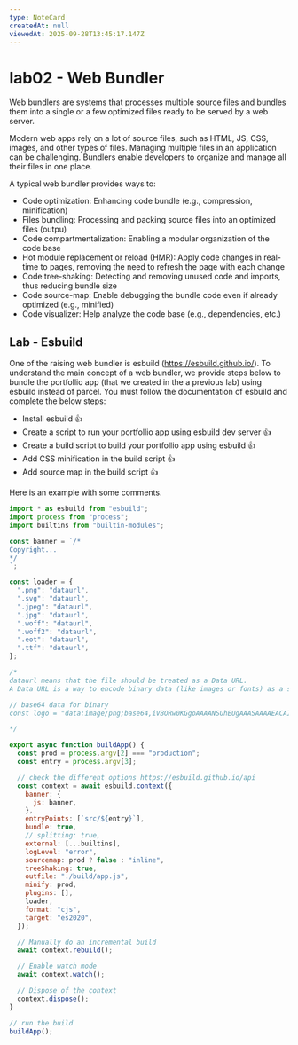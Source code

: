 ```yaml
---
type: NoteCard
createdAt: null
viewedAt: 2025-09-28T13:45:17.147Z
---
```


# lab02 - Web Bundler

Web bundlers are systems that processes multiple source files and bundles them into a single or a few optimized files ready to be served by a web server.

Modern web apps rely on a lot of source files, such as HTML, JS, CSS, images, and other types of files. Managing multiple files in an application can be challenging. Bundlers enable developers to organize and manage all their files in one place.

A typical web bundler provides ways to:

- Code optimization: Enhancing code bundle (e.g., compression, minification)
- Files bundling: Processing and packing source files into an optimized files (outpu)
- Code compartmentalization: Enabling a modular organization of the code base
- Hot module replacement or reload (HMR): Apply code changes in real-time to pages, removing the need to refresh the page with each change
- Code tree-shaking: Detecting and removing unused code and imports, thus reducing bundle size
- Code source-map: Enable debugging the bundle code even if already optimized (e.g., minified)
- Code visualizer: Help analyze the code base (e.g., dependencies, etc.)

## Lab - Esbuild

One of the raising web bundler is esbuild (<https://esbuild.github.io/>). To understand the main concept of a web bundler, we provide steps below to bundle the portfollio app (that we created in the a previous lab) using esbuild instead of parcel. You must follow the documentation of esbuild and complete the below steps:

- Install esbuild 👍
- Create a script to run your portfollio app using esbuild dev server 👍
- Create a build script to build your portfollio app using esbuild 👍
- Add CSS minification in the build script 👍
- Add source map in the build script 👍

Here is an example with some comments.

```js
import * as esbuild from "esbuild";
import process from "process";
import builtins from "builtin-modules";

const banner = `/*
Copyright...
*/
`;

const loader = {
  ".png": "dataurl",
  ".svg": "dataurl",
  ".jpeg": "dataurl",
  ".jpg": "dataurl",
  ".woff": "dataurl",
  ".woff2": "dataurl",
  ".eot": "dataurl",
  ".ttf": "dataurl",
};

/*
dataurl means that the file should be treated as a Data URL.
A Data URL is a way to encode binary data (like images or fonts) as a string of text, which can then be embedded directly into the output file (like HTML or JavaScript).

// base64 data for binary
const logo = "data:image/png;base64,iVBORw0KGgoAAAANSUhEUgAAASAAAAEACAIAAAB..."; 

*/

export async function buildApp() {
  const prod = process.argv[2] === "production";
  const entry = process.argv[3];

  // check the different options https://esbuild.github.io/api
  const context = await esbuild.context({
    banner: {
      js: banner,
    },
    entryPoints: [`src/${entry}`],
    bundle: true,
    // splitting: true,
    external: [...builtins],
    logLevel: "error",
    sourcemap: prod ? false : "inline",
    treeShaking: true,
    outfile: "./build/app.js",
    minify: prod,
    plugins: [],
    loader,
    format: "cjs",
    target: "es2020",
  });

  // Manually do an incremental build
  await context.rebuild();

  // Enable watch mode
  await context.watch();

  // Dispose of the context
  context.dispose();
}

// run the build
buildApp();
```
